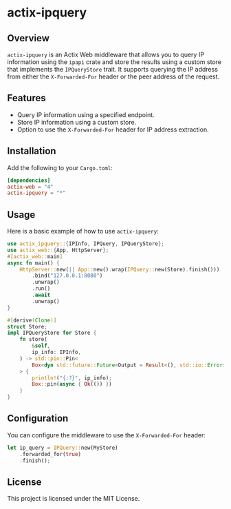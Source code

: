 # actix-ipquery
 
## Overview

`actix-ipquery` is an Actix Web middleware that allows you to query IP information using the `ipapi` crate and store the results using a custom store that implements the `IPQueryStore` trait. It supports querying the IP address from either the `X-Forwarded-For` header or the peer address of the request.

## Features

- Query IP information using a specified endpoint.
- Store IP information using a custom store.
- Option to use the `X-Forwarded-For` header for IP address extraction.

## Installation

Add the following to your `Cargo.toml`:

```toml
[dependencies]
actix-web = "4"
actix-ipquery = "*"
```

## Usage

Here is a basic example of how to use `actix-ipquery`:

```rust
use actix_ipquery::{IPInfo, IPQuery, IPQueryStore};
use actix_web::{App, HttpServer};
#[actix_web::main]
async fn main() {
    HttpServer::new(|| App::new().wrap(IPQuery::new(Store).finish()))
        .bind("127.0.0.1:8080")
        .unwrap()
        .run()
        .await
        .unwrap()
}

#[derive(Clone)]
struct Store;
impl IPQueryStore for Store {
    fn store(
        &self,
        ip_info: IPInfo,
    ) -> std::pin::Pin<
        Box<dyn std::future::Future<Output = Result<(), std::io::Error>> + Send + 'static>,
    > {
        println!("{:?}", ip_info);
        Box::pin(async { Ok(()) })
    }
}

```

## Configuration

You can configure the middleware to use the `X-Forwarded-For` header:

```rust
let ip_query = IPQuery::new(MyStore)
    .forwarded_for(true)
    .finish();
```

## License

This project is licensed under the MIT License.